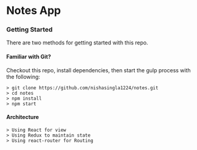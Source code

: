 # Notes App
### Getting Started

There are two methods for getting started with this repo.

#### Familiar with Git?
Checkout this repo, install dependencies, then start the gulp process with the following:

```
> git clone https://github.com/nishasingla1224/notes.git
> cd notes
> npm install
> npm start
```

#### Architecture

```
> Using React for view
> Using Redux to maintain state
> Using react-router for Routing
``` 
